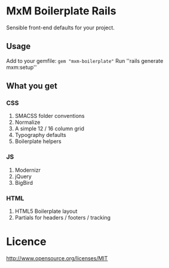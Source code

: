# MxM Boilerplate Rails

Sensible front-end defaults for your project.

## Usage

Add to your gemfile: ``gem "mxm-boilerplate"``
Run ''rails generate mxm:setup''

## What you get

### CSS

1. SMACSS folder conventions
2. Normalize
3. A simple 12 / 16 column grid
4. Typography defaults
5. Boilerplate helpers

### JS

1. Modernizr
2. jQuery
3. BigBird

### HTML

1. HTML5 Boilerplate layout
2. Partials for headers / footers / tracking

# Licence

http://www.opensource.org/licenses/MIT